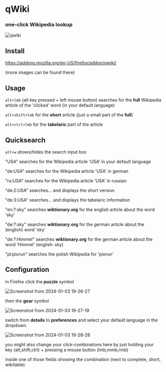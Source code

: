 # qWiki

### one-click Wikipedia lookup 


![qwiki](https://github.com/dawigit/qwiki/assets/26333559/fc6302f4-4249-45bb-bad3-23066599a550)


## Install

https://addons.mozilla.org/en-US/firefox/addon/qwiki/

(more images can be found there)

## Usage

`alt+lmb` (alt key pressed + left mouse button) searches for the **full** Wikipedia article of the 'clicked' word (in your default language)

`alt+shift+lmb` for the **short** article (just a small part of the **full**)

`alt+ctrl+lmb` for the **tabelaric** part of the article


## Quicksearch

`alt+w` shows/hides the search input box

"USA" searches for the Wikipedia article 'USA' in your default language

"de:USA" searches for the Wikipedia article 'USA' in german

"ru:USA" searches for the Wikipedia article 'USA' in russian

"de:2:USA" searches… and displays the short version

"de:3:USA" searches… and displays the tabelaric information

"en:?:sky" searches **wiktionary.org** for the english article about the word 'sky'

"de:?:sky" searches **wiktionary.org** for the german article about the (english) word 'sky'

"de:?:Himmel" searches **wiktionary.org** for the german article about the word 'Himmel' (english: sky)

"pl:piorun" searches the polish Wikipedia for 'piorun'



## Configuration

in Firefox click the **puzzle** symbol

![Screenshot from 2024-01-03 19-26-27](https://github.com/dawigit/qwiki/assets/26333559/5e0849f9-73d0-4a71-95bb-a7c2da5bc1d7)

then the **gear** symbol

![Screenshot from 2024-01-03 19-27-19](https://github.com/dawigit/qwiki/assets/26333559/5a30406a-27eb-4c12-9ced-fdee28da1d06)

switch from **details** to **preferences** and select your default language in the dropdown.

![Screenshot from 2024-01-03 19-28-28](https://github.com/dawigit/qwiki/assets/26333559/d144d943-7a97-4c7f-83a8-3906b4b01b0d)

you might also change your click-combinations here by just holding your key (alt,shift,ctrl) + pressing a mouse button (lmb,mmb,rmb)

inside one of those fields showing the combination (next to complete, short, wikitable)





